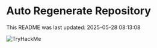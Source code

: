 # Auto Regenerate Repository

This README was last updated: 2025-05-28 08:13:08

 ![TryHackMe](https://tryhackme.com/badge/533634)